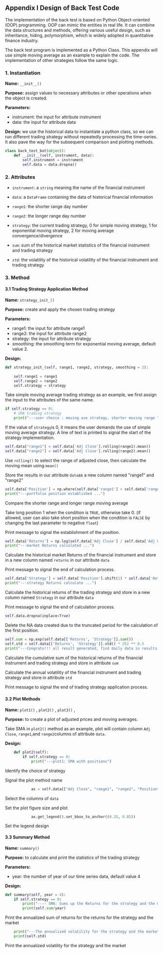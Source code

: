 ## **Appendix I Design of Back Test Code**

The implementation of the back test is based on Python Object-oriented (OOP) programming. OOP can mimic the entities in real life. It can combine the data structures and methods, offering various useful design, such as inheritance, hiding, polymorphism, which is widely adopted in quantitative finance industry. 

The back test program is implemented as a Python Class. This appendix will use simple moving average as an example to explain the code. The implementation of other strategies follow the same logic.

### 1. Instantiation 

**Name:** `__init__()` 

**Purpose:** assign values to necessary attributes or other operations when the object is created. 

**Parameters:** 

- instrument: the input for attribute instrument 
- data: the input for attribute data 

**Design:** we use the historical data to instantiate a python class, so we can run different trading strategy without repeatedly processing the time-series. It also pave the way for the subsequent comparison and plotting methods.

```python
class back_test_bot(object):
    def __init__(self, instrument, data):
        self.instrument = instrument
        self.data = data.dropna()
```



### 2. Attributes

- `instrument`: a `string` meaning the name of the financial instrument

- `data`: a `DataFrame` containing the data of historical financial information

- `range1`: the shorter range day number 

- `range2`: the longer range day number 

- `strategy`: the current trading strategy, 0 for simple moving strategy, 1 for exponential moving strategy, 2 for moving average convergence/divergence

- `sum`: sum of the historical market statistics of the financial instrument and trading strategy 

- `std`: the volatility of the historical volatility of the financial instrument and trading strategy 

  

### 3. Method

#### 3.1 Trading Strategy Application Method

**Name:** `strategy_init_()` 

**Purpose:** create and apply the chosen trading strategy 

**Parameters:** 

- range1: the input for attribute range1
- range2: the input for attribute range2
- strategy: the input for attribute strategy
- smoothing: the smoothing term for exponential moving average, default value 2.

**Design:** 

```python
def strategy_init_(self, range1, range2, strategy, smoothing = 2):
    
    self.range1 = range1
    self.range2 = range2
    self.strategy = strategy
```

Take simple moving average trading strategy as an example, we first assign the input to the attributes of the same name.

```python
if self.strategy == 0:
    # SMA trading strategy
    print("---user choice : moving ave strategy, shorter moving range " + str(range1) + " longer moving range: " + str(range2))
```
If the value of `strategy`is 0, it means the user demands the use of simple moving average strategy. A line of text is printed to signal the start of the strategy implementation.

```python
self.data["range1"] = self.data['Adj Close'].rolling(range1).mean()
self.data["range2"] = self.data['Adj Close'].rolling(range2).mean()
```
Use `rolling()` to select the range of adjusted close, then calculate the moving mean using `mean()`

Store the results in our attribute `data`as a new column named "range1" and "range2"

```python
self.data['Position'] = np.where(self.data['range1'] > self.data['range2'], 1, 0)
print("---portfolio position established ...")
```

Compare the shorter range and longer range moving average

Take long position 1 when the condition is `TRUE`, otherwise take 0. (if allowed, user can also take short position when the condition is `FALSE` by changing the last parameter to negative `float`)

Print message to signal the establishment of the position.

```python
self.data['Returns'] = np.log(self.data['Adj Close'] / self.data['Adj Close'].shift(1))
print("---market Returns calculated ...")
```

Calculate the historical market Returns of the financial instrument and store in a new column named `returns` in our attribute `data` 

Print message to signal the end of calculation process.

```python
self.data['Strategy'] = self.data['Position'].shift(1) * self.data['Returns']
print("---strategy Returns calculate ...")
```

Calculate the historical returns of the trading strategy and store in a new column named `Strategy` in our attribute `data` 

Print message to signal the end of calculation process.

```python
self.data.dropna(inplace=True)
```

Delete the NA data created due to the truncated period for the calculation of the first position.

```python
self.sum = np.exp(self.data[['Returns', 'Strategy']].sum())
self.std = self.data[['Returns', 'Strategy']].std() * 252 ** 0.5
print("---Congrats!!! all result generated, find daily data in results, find stats data in sum and std")
```

Calculate the cumulative sum of the historical returns of the financial instrument and trading strategy and store in attribute `sum` 

Calculate the annual volatility of the financial instrument and trading strategy and store in attribute `std`

Print message to signal the end of trading strategy application process.

### 

#### 3.2 Plot Methods

**Name:** `plot1()` , `plot2()` , `plot3()` , 

**Purpose:** to create a plot of adjusted prices and moving averages.

 Take SMA in `plot2()` method as an example, plot will contain column `Adj Close`, `range1`,and `range2`columns of attribute `data.` 

**Design:** 

```python
    def plot2(self):
        if self.strategy == 0:
            print("---plot1: SMA with positions")
```

Identify the choice of strategy 

Signal the plot method name

```python
        	ax = self.data[["Adj Close", "range1", "range2", "Position"]].plot(secondary_y='Position', figsize=(10, 6))
```
Select the columns of `data`

Set the plot figure size and plot 

```python
        	ax.get_legend().set_bbox_to_anchor((0.25, 0.85))
```

Set the legend design



#### 3.3 Summary Method

**Name:** `summary()` 

**Purpose:** to calculate and print the statistics of the trading strategy

**Parameters:** 

- year: the number of year of our time series data, default value 4

**Design:** 

```python
def summary(self, year = 4):
    if self.strategy == 0:
        print("---- SMA: Sums up the Returns for the strategy and the market")
        print(self.sum/year)
```

Print the annualized sum of returns for the returns for the strategy and the market

```python
    print("---The annualized volatility for the strategy and the market")
    print(self.std)
```
Print the annualized volatility for the strategy and the market